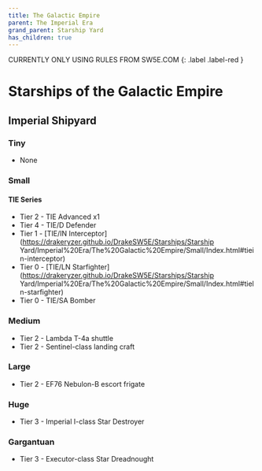 ```yaml
---
title: The Galactic Empire
parent: The Imperial Era
grand_parent: Starship Yard
has_children: true
---
```


CURRENTLY ONLY USING RULES FROM SW5E.COM
{: .label .label-red }

# Starships of the Galactic Empire

## Imperial Shipyard

### Tiny
- None

### Small
#### TIE Series
- Tier 2 - TIE Advanced x1
- Tier 4 - TIE/D Defender
- Tier 1 - [TIE/IN Interceptor](https://drakeryzer.github.io/DrakeSW5E/Starships/Starship Yard/Imperial%20Era/The%20Galactic%20Empire/Small/Index.html#tiein-interceptor)
- Tier 0 - [TIE/LN Starfighter](https://drakeryzer.github.io/DrakeSW5E/Starships/Starship Yard/Imperial%20Era/The%20Galactic%20Empire/Small/Index.html#tieln-starfighter)
- Tier 0 - TIE/SA Bomber

### Medium
- Tier 2 - Lambda T-4a shuttle
- Tier 2 - Sentinel-class landing craft 

### Large
- Tier 2 - EF76 Nebulon-B escort frigate

### Huge
- Tier 3 - Imperial I-class Star Destroyer

### Gargantuan
- Tier 3 - Executor-class Star Dreadnought